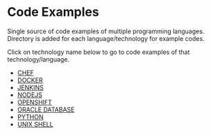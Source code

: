 # Code Examples

Single source of code examples of multiple programming languages.
Directory is added for each language/technology for example codes.

Click on technology name below to go to code examples of that technology/language.

- [CHEF](chef)
- [DOCKER](docker)
- [JENKINS](jenkins)
- [NODEJS](nodejs)
- [OPENSHIFT](openshift)
- [ORACLE DATABASE](oracle_database)
- [PYTHON](python)
- [UNIX SHELL](unix_shell)

